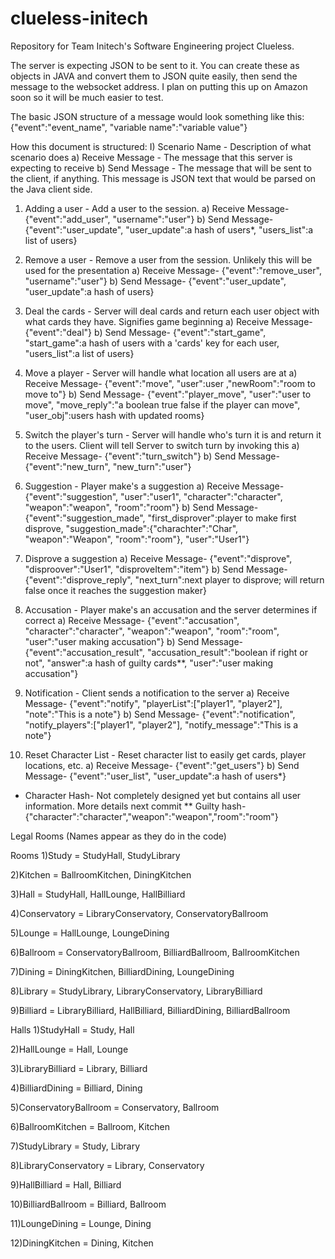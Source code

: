 clueless-initech
================

Repository for Team Initech's Software Engineering project Clueless.

The server is expecting JSON to be sent to it. You can create these as objects in JAVA and convert them to JSON quite easily, 
then send the message to the websocket address. I plan on putting this up on Amazon soon so it will be much easier to test.

The basic JSON structure of a message would look something like this: 
{"event":"event_name", "variable name":"variable value"}

How this document is structured:
I) Scenario Name - Description of what scenario does
a) Receive Message - The message that this server is expecting to receive
b) Send Message - The message that will be sent to the client, if anything. This message is JSON text that would be parsed 
  on the Java client side.
  
1) Adding a user - Add a user to the session.
a) Receive Message- {"event":"add_user", "username":"user"}
b) Send Message- {"event":"user_update", "user_update":a hash of users*, "users_list":a list of users}

2) Remove a user - Remove a user from the session. Unlikely this will be used for the presentation
a) Receive Message- {"event":"remove_user", "username":"user"}
b) Send Message- {"event":"user_update", "user_update":a hash of users}

3) Deal the cards - Server will deal cards and return each user object with what cards they have. Signifies game beginning
a) Receive Message- {"event":"deal"}
b) Send Message- {"event":"start_game", "start_game":a hash of users with a 'cards' key for each user, "users_list":a list of users}

4) Move a player - Server will handle what location all users are at
a) Receive Message- {"event":"move", "user":user ,"newRoom":"room to move to"}
b) Send Message- {"event":"player_move", "user":"user to move", "move_reply":"a boolean true false if the player can move", "user_obj":users hash with updated rooms}

5) Switch the player's turn - Server will handle who's turn it is and return it to the users. Client will tell Server to switch turn by invoking this
a) Receive Message- {"event":"turn_switch"}
b) Send Message- {"event":"new_turn", "new_turn":"user"}

6) Suggestion - Player make's a suggestion
a) Receive Message- {"event":"suggestion", "user":"user1", "character":"character", "weapon":"weapon", "room":"room"}
b) Send Message- {"event":"suggestion_made", "first_disprover":player to make first disprove, "suggestion_made":{"charachter":"Char", "weapon":"Weapon", "room":"room"}, "user":"User1"}

7) Disprove a suggestion
a) Receive Message- {"event":"disprove", "disproover":"User1", "disproveItem":"item"}
b) Send Message- {"event":"disprove_reply", "next_turn":next player to disprove; will return false once it reaches the suggestion maker}

8) Accusation - Player make's an accusation and the server determines if correct
a) Receive Message- {"event":"accusation", "character":"character", "weapon":"weapon", "room":"room", "user":"user making accusation"}
b) Send Message- {"event":"accusation_result", "accusation_result":"boolean if right or not", "answer":a hash of guilty cards**, "user":"user making accusation"}

9) Notification - Client sends a notification to the server
a) Receive Message- {"event":"notify", "playerList":["player1", "player2"], "note":"This is a note"}
b) Send Message- {"event":"notification", "notify_players":["player1", "player2"], "notify_message":"This is a note"}

10) Reset Character List - Reset character list to easily get cards, player locations, etc.
a) Receive Message- {"event":"get_users"}
b) Send Message- {"event":"user_list", "user_update":a hash of users*}

* Character Hash- Not completely designed yet but contains all user information. More details next commit
** Guilty hash- {"character":"character","weapon":"weapon","room":"room"}


Legal Rooms (Names appear as they do in the code)

  Rooms
  1)Study = StudyHall, StudyLibrary
  
  2)Kitchen = BallroomKitchen, DiningKitchen
  
  3)Hall = StudyHall, HallLounge, HallBilliard
  
  4)Conservatory = LibraryConservatory, ConservatoryBallroom
  
  5)Lounge = HallLounge, LoungeDining
  
  6)Ballroom = ConservatoryBallroom, BilliardBallroom, BallroomKitchen
  
  7)Dining = DiningKitchen, BilliardDining, LoungeDining
  
  8)Library = StudyLibrary, LibraryConservatory, LibraryBilliard
  
  9)Billiard = LibraryBilliard, HallBilliard, BilliardDining, BilliardBallroom


  Halls
  1)StudyHall = Study, Hall
  
  2)HallLounge = Hall, Lounge
  
  3)LibraryBilliard = Library, Billiard
  
  4)BilliardDining = Billiard, Dining
  
  5)ConservatoryBallroom = Conservatory, Ballroom
  
  6)BallroomKitchen = Ballroom, Kitchen
  
  7)StudyLibrary = Study, Library
  
  8)LibraryConservatory = Library, Conservatory
  
  9)HallBilliard = Hall, Billiard
  
  10)BilliardBallroom = Billiard, Ballroom
  
  11)LoungeDining = Lounge, Dining
  
  12)DiningKitchen = Dining, Kitchen
